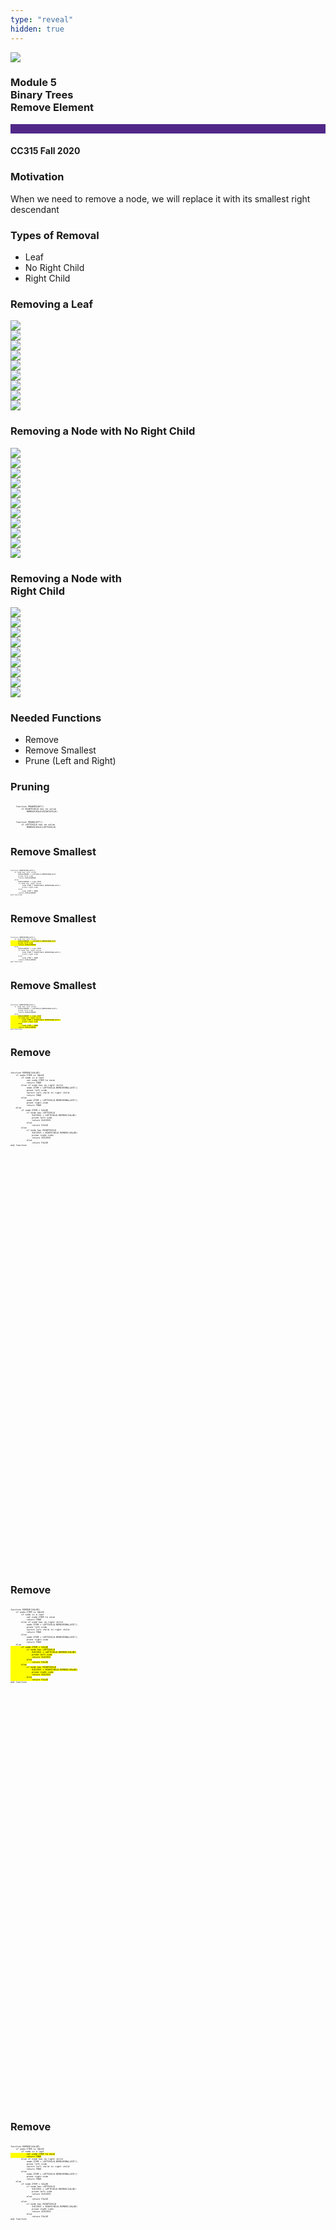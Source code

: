 ```yaml
---
type: "reveal"
hidden: true
---
```


<section>
<img class="stretch plain" src="/images/core-logo-on-white.png">
<h3> Module 5 <br> Binary Trees <br> Remove Element </h3>
<hr style="height:15px;color:512888;background-color:512888;">
<h4>CC315 Fall 2020</h4>
</section> 

<section>
<h3>Motivation</h3>
When we need to remove a node, we will replace it with its smallest right descendant
</section>

<section>
<h3>Types of Removal</h3>
<ul>
<li>Leaf</li>
<li>No Right Child</li>
<li>Right Child</li>
</ul>
</section>


<!--------------------------- START: REMOVING LEAF ------------------------>

<section>
<h3>Removing a Leaf </h3>
<img class="stretch plain" src="/images/315_4.6_binDel.svg">
</section>

<section>
<img class="stretch plain" src="/images/315_4.6_binDelLeaf1.svg">
</section>

<section>
<img class="stretch plain" src="/images/315_4.6_binDelLeaf2.svg">
</section>

<section>
<img class="stretch plain" src="/images/315_4.6_binDelLeaf3.svg">
</section>

<section>
<img class="stretch plain" src="/images/315_4.6_binDelLeaf4.svg">
</section>

<section>
<img class="stretch plain" src="/images/315_4.6_binDelLeaf5.svg">
</section>

<section>
<img class="stretch plain" src="/images/315_4.6_binDelLeaf6.svg">
</section>

<section>
<img class="stretch plain" src="/images/315_4.6_binDelLeaf7.svg">
</section>

<section>
<img class="stretch plain" src="/images/315_4.6_binDelLeaf8.svg">
</section>

<!--------------------------- END: REMOVING LEAF ------------------------>

<!--------------------- START: REMOVING RIGHTCHILDLESS ------------------>
<section>
<h3>Removing a Node with No Right Child </h3>
<img class="stretch plain" src="/images/315_4.6_binDelLC01.svg">
</section>

<section>
<img class="stretch plain" src="/images/315_4.6_binDelLC02.svg">
</section>

<section>
<img class="stretch plain" src="/images/315_4.6_binDelLC04.svg">
</section>

<section>
<img class="stretch plain" src="/images/315_4.6_binDelLC05.svg">
</section>

<section>
<img class="stretch plain" src="/images/315_4.6_binDelLC06.svg">
</section>

<section>
<img class="stretch plain" src="/images/315_4.6_binDelLC07.svg">
</section>

<section>
<img class="stretch plain" src="/images/315_4.6_binDelLC08.svg">
</section>

<section>
<img class="stretch plain" src="/images/315_4.6_binDelLC09.svg">
</section>

<section>
<img class="stretch plain" src="/images/315_4.6_binDelLC10a.svg">
</section>

<section>
<img class="stretch plain" src="/images/315_4.6_binDelLC11.svg">
</section>

<section>
<img class="stretch plain" src="/images/315_4.6_binDelLC12.svg">
</section>

<!--------------------- END: REMOVING RIGHTCHILDLESS ------------------>

<!--------------------- START: REMOVING FULL -------------------------->
<section>
<h3>Removing a Node with<br> Right Child</h3>
<img class="stretch plain" src="/images/315_4.6_binDel2Kids1.svg">
</section>

<section>
<img class="stretch plain" src="/images/315_4.6_binDel2Kids2.svg">
</section>

<section>
<img class="stretch plain" src="/images/315_4.6_binDel2Kids3.svg">
</section>

<section>
<img class="stretch plain" src="/images/315_4.6_binDel2Kids4.svg">
</section>

<section>
<img class="stretch plain" src="/images/315_4.6_binDel2Kids5.svg">
</section>

<section>
<img class="stretch plain" src="/images/315_4.6_binDel2Kids6.svg">
</section>

<section>
<img class="stretch plain" src="/images/315_4.6_binDel2Kids7.svg">
</section>

<section>
<img class="stretch plain" src="/images/315_4.6_binDel2Kids8.svg">
</section>

<section>
<img class="stretch plain" src="/images/315_4.6_binDel2Kids9.svg">
</section>
<!--------------------- END: REMOVING FULL -------------------------->
<section>
<h3>Needed Functions</h3>
<ul>
<li>Remove</li>
<li>Remove Smallest</li>
<li>Prune (Left and Right)</li>
</ul>
</section> 




<section>
<h3>Pruning</h3>
<pre class="" style="font-size: .3em; width: 40%"><code class="python">
    function PRUNERIGHT()
        if RIGHTCHILD has no value
            REMOVECHILD(RIGHTCHILD)
 </code></pre>

 <pre class="" style="font-size: .3em; width: 40%"><code class="python">
    function PRUNELEFT()
        if LEFTCHILD has no value
            REMOVECHILD(LEFTCHILD)
 </code></pre>
</section> 

<section>
<h3>Remove Smallest</h3>
<pre class="" style="font-size: .22em; width: 45%"><code class="python">
function REMOVESMALLEST()
    if node has left child
        REPLACEMENT = LEFTCHILD.REMOVESMALLEST
        prune left-side
        return REPLACEMENT
    else
        REPLACEMENT = node.ITEM
        if node has right child
            node.ITEM = RIGHTCHILD.REMOVESMALLEST()
            prune right-side
        else
            node.ITEM = NONE
        return REPLACEMENT
end function
 </code></pre>
</section> 

<section>
<h3>Remove Smallest</h3>
<pre class="" style="font-size: .22em; width: 45%"><code class="python">
function REMOVESMALLEST()
    if node has left child<mark>
        REPLACEMENT = LEFTCHILD.REMOVESMALLEST
        prune left-side
        return REPLACEMENT</mark>
    else
        REPLACEMENT = node.ITEM
        if node has right child
            node.ITEM = RIGHTCHILD.REMOVESMALLEST()
            prune right-side
        else
            node.ITEM = NONE
        return REPLACEMENT
end function
 </code></pre>
</section> 

<section>
<h3>Remove Smallest</h3>
<pre class="" style="font-size: .22em; width: 45%"><code class="python">
function REMOVESMALLEST()
    if node has left child
        REPLACEMENT = LEFTCHILD.REMOVESMALLEST()
        prune left-side
        return REPLACEMENT
    else<mark>
        REPLACEMENT = node.ITEM
        if node has right child
            node.ITEM = RIGHTCHILD.REMOVESMALLEST()
            prune right-side
        else
            node.ITEM = NONE
        return REPLACEMENT</mark>
end function
 </code></pre>
</section> 

<section>
<h3>Remove</h3>
<pre class="" style="font-size: .3em; width: 50%; height: 800px"><code class="python" style="max-height: 1000px;">
function REMOVE(VALUE)
    if node.ITEM is VALUE
        if node is a leaf
            set node.ITEM to none
            return TRUE
        else if node has no right child
            node.ITEM = LEFTCHILD.REMOVESMALLEST()
            prune left-side
            switch left child to right child
            return TRUE
        else
            node.ITEM = LEFTCHILD.REMOVESMALLEST()
            prune right-side
            return TRUE
    else
        if node.ITEM > VALUE
            if node has LEFTCHILD
                SUCCESS = LEFTCHILD.REMOVE(VALUE)
                prune left-side
                return SUCCESS
            else
                return FALSE
        else
            if node has RIGHTCHILD
                SUCCESS = RIGHTCHILD.REMOVE(VALUE)
                prune right-side
                return SUCCESS
            else
                return FALSE
end function
 </code></pre>
</section> 

<section>
<h3>Remove</h3>
<pre class="" style="font-size: .3em; width: 50%; height: 800px"><code class="python" style="max-height: 1000px;">
function REMOVE(VALUE)
    if node.ITEM is VALUE
        if node is a leaf
            set node.ITEM to none
            return TRUE
        else if node has no right child
            node.ITEM = LEFTCHILD.REMOVESMALLEST()
            prune left-side
            switch left child to right child
            return TRUE
        else
            node.ITEM = LEFTCHILD.REMOVESMALLEST()
            prune right-side
            return TRUE
    else<mark>
        if node.ITEM > VALUE
            if node has LEFTCHILD
                SUCCESS = LEFTCHILD.REMOVE(VALUE)
                prune left-side
                return SUCCESS
            else
                return FALSE
        else
            if node has RIGHTCHILD
                SUCCESS = RIGHTCHILD.REMOVE(VALUE)
                prune right-side
                return SUCCESS
            else
                return FALSE</mark>
end function
 </code></pre>
</section> 

<section>
<h3>Remove</h3>
<pre class="" style="font-size: .3em; width: 50%; height: 800px"><code class="python" style="max-height: 1000px;">
function REMOVE(VALUE)
    if node.ITEM is VALUE
        if node is a leaf<mark>
            set node.ITEM to none
            return TRUE</mark>
        else if node has no right child
            node.ITEM = LEFTCHILD.REMOVESMALLEST()
            prune left-side
            switch left child to right child
            return TRUE
        else
            node.ITEM = LEFTCHILD.REMOVESMALLEST()
            prune right-side
            return TRUE
    else
        if node.ITEM > VALUE
            if node has LEFTCHILD
                SUCCESS = LEFTCHILD.REMOVE(VALUE)
                prune left-side
                return SUCCESS
            else
                return FALSE
        else
            if node has RIGHTCHILD
                SUCCESS = RIGHTCHILD.REMOVE(VALUE)
                prune right-side
                return SUCCESS
            else
                return FALSE
end function
 </code></pre>
</section> 

<section>
<h3>Remove</h3>
<pre class="" style="font-size: .3em; width: 50%; height: 800px"><code class="python" style="max-height: 1000px;">
function REMOVE(VALUE)
    if node.ITEM is VALUE
        if node is a leaf
            set node.ITEM to none
            return TRUE
        else if node has no right child<mark>
            node.ITEM = LEFTCHILD.REMOVESMALLEST()
            prune left-side
            switch left child to right child
            return TRUE</mark>
        else
            node.ITEM = LEFTCHILD.REMOVESMALLEST()
            prune right-side
            return TRUE
    else
        if node.ITEM > VALUE
            if node has LEFTCHILD
                SUCCESS = LEFTCHILD.REMOVE(VALUE)
                prune left-side
                return SUCCESS
            else
                return FALSE
        else
            if node has RIGHTCHILD
                SUCCESS = RIGHTCHILD.REMOVE(VALUE)
                prune right-side
                return SUCCESS
            else
                return FALSE
end function
 </code></pre>
</section> 

<section>
<h3>Remove</h3>
<pre class="" style="font-size: .3em; width: 50%; height: 800px"><code class="python" style="max-height: 1000px;">
function REMOVE(VALUE)
    if node.ITEM is VALUE
        if node is a leaf
            set node.ITEM to none
            return TRUE
        else if node has no right child
            node.ITEM = LEFTCHILD.REMOVESMALLEST()
            prune left-side
            switch left child to right child
            return TRUE
        else<mark>
            node.ITEM = LEFTCHILD.REMOVESMALLEST()
            prune right-side
            return TRUE</mark>
    else
        if node.ITEM > VALUE
            if node has LEFTCHILD
                SUCCESS = LEFTCHILD.REMOVE(VALUE)
                prune left-side
                return SUCCESS
            else
                return FALSE
        else
            if node has RIGHTCHILD
                SUCCESS = RIGHTCHILD.REMOVE(VALUE)
                prune right-side
                return SUCCESS
            else
                return FALSE
end function
 </code></pre>
</section> 